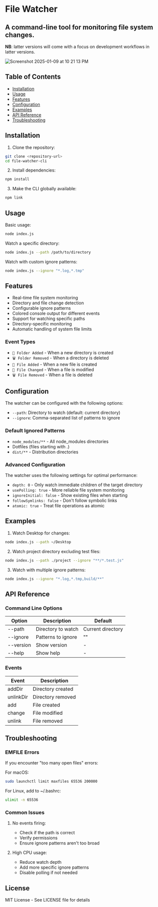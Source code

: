 # File Watcher

A command-line tool for monitoring file system changes.
---
**NB**: latter versions will come with a focus on development workflows in latter versions.

![Screenshot 2025-01-09 at 10 21 13 PM](https://github.com/user-attachments/assets/567297ad-b2e9-4337-b3d3-8403e3fc6e85)

## Table of Contents
- [Installation](#installation)
- [Usage](#usage)
- [Features](#features)
- [Configuration](#configuration)
- [Examples](#examples)
- [API Reference](#api-reference)
- [Troubleshooting](#troubleshooting)

## Installation

1. Clone the repository:
```bash
git clone <repository-url>
cd file-watcher-cli
```

2. Install dependencies:
```bash
npm install
```

3. Make the CLI globally available:
```bash
npm link
```

## Usage

Basic usage:
```bash
node index.js
```

Watch a specific directory:
```bash
node index.js --path /path/to/directory
```

Watch with custom ignore patterns:
```bash
node index.js --ignore "*.log,*.tmp"
```

## Features

- Real-time file system monitoring
- Directory and file change detection
- Configurable ignore patterns
- Colored console output for different events
- Support for watching specific paths
- Directory-specific monitoring
- Automatic handling of system file limits

### Event Types

- `📁 Folder Added` - When a new directory is created
- `🗑️ Folder Removed` - When a directory is deleted
- `📝 File Added` - When a new file is created
- `🔄 File Changed` - When a file is modified
- `🗑️ File Removed` - When a file is deleted

## Configuration

The watcher can be configured with the following options:

- `--path`: Directory to watch (default: current directory)
- `--ignore`: Comma-separated list of patterns to ignore

### Default Ignored Patterns

- `node_modules/**` - All node_modules directories
- Dotfiles (files starting with .)
- `dist/**` - Distribution directories

### Advanced Configuration

The watcher uses the following settings for optimal performance:

- `depth: 0` - Only watch immediate children of the target directory
- `usePolling: true` - More reliable file system monitoring
- `ignoreInitial: false` - Show existing files when starting
- `followSymlinks: false` - Don't follow symbolic links
- `atomic: true` - Treat file operations as atomic

## Examples

1. Watch Desktop for changes:
```bash
node index.js --path ~/Desktop
```

2. Watch project directory excluding test files:
```bash
node index.js --path ./project --ignore "**/*.test.js"
```

3. Watch with multiple ignore patterns:
```bash
node index.js --ignore "*.log,*.tmp,build/**"
```

## API Reference

### Command Line Options

| Option | Description | Default |
|--------|-------------|---------|
| --path | Directory to watch | Current directory |
| --ignore | Patterns to ignore | "" |
| --version | Show version | - |
| --help | Show help | - |

### Events

| Event | Description |
|-------|-------------|
| addDir | Directory created |
| unlinkDir | Directory removed |
| add | File created |
| change | File modified |
| unlink | File removed |

## Troubleshooting

### EMFILE Errors

If you encounter "too many open files" errors:

For macOS:
```bash
sudo launchctl limit maxfiles 65536 200000
```

For Linux, add to ~/.bashrc:
```bash
ulimit -n 65536
```

### Common Issues

1. No events firing:
   - Check if the path is correct
   - Verify permissions
   - Ensure ignore patterns aren't too broad

2. High CPU usage:
   - Reduce watch depth
   - Add more specific ignore patterns
   - Disable polling if not needed

## License

MIT License - See LICENSE file for details